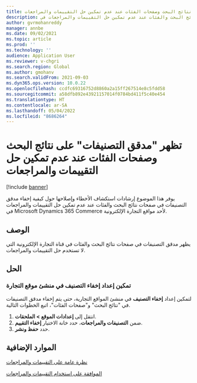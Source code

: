 ```yaml
---
title: تظهر "مدقق التصنيفات" على نتائج البحث وصفحات الفئات عند عدم تمكين حل التقييمات والمراجعات
description: يوفر هذا الموضوع إرشادات استكشاف الأخطاء وإصلاحها حول كيفية إخفاء مدقق التصنيفات في صفحات نتائج البحث والفئات عند عدم تمكين حل التقييمات والمراجعات في Microsoft Dynamics 365 Commerce لأحد مواقع التجارة الإلكترونية.
author: gvrmohanreddy
manager: annbe
ms.date: 09/02/2021
ms.topic: article
ms.prod: ''
ms.technology: ''
audience: Application User
ms.reviewer: v-chgri
ms.search.region: Global
ms.author: gmohanv
ms.search.validFrom: 2021-09-03
ms.dyn365.ops.version: 10.0.22
ms.openlocfilehash: ccdfc69316752d8860a2a15ff267514e8c5fdd58
ms.sourcegitcommit: a58dfb892e43921157014f0784bd411f5c40e454
ms.translationtype: HT
ms.contentlocale: ar-SA
ms.lasthandoff: 05/04/2022
ms.locfileid: "8686264"
---
```

# <a name="ratings-refiner-appears-on-search-results-and-category-pages-when-the-ratings-and-reviews-solution-isnt-enabled"></a>تظهر "مدقق التصنيفات" على نتائج البحث وصفحات الفئات عند عدم تمكين حل التقييمات والمراجعات

[!include [banner](../includes/banner.md)]

يوفر هذا الموضوع إرشادات استكشاف الأخطاء وإصلاحها حول كيفية إخفاء مدقق التصنيفات في صفحات نتائج البحث والفئات عند عدم تمكين حل التقييمات والمراجعات في Microsoft Dynamics 365 Commerce لأحد مواقع التجارة الإلكترونية.

## <a name="description"></a>الوصف

يظهر مدقق التصنيفات في صفحات نتائج البحث والفئات في قناة التجارة الإلكترونية التي لا تستخدم حل التقييمات والمراجعات.

## <a name="resolution"></a>الحل

### <a name="enable-the-hide-rating-setting-in-commerce-site-builder"></a>تمكين إعداد إخفاء التصنيف في منشئ موقع التجارة

لتمكين إعداد **إخفاء التصنيف** في منشئ المواقع التجارية، حتى يتم إخفاء مدقق التصنيفات في "نتائج البحث" و"صفحات الفئات"، اتبع الخطوات التالية.

1. انتقل إلى **إعدادات الموقع \> الملحقات**.
1. ضمن **التصنيفات والمراجعات**، حدد خانة الاختيار **إخفاء التقييم**.
1. حدد **حفظ ونشر**.

## <a name="additional-resources"></a>الموارد الإضافية

[نظرة عامة على التقييمات والمراجعات](../ratings-reviews-overview.md)

[الموافقة على استخدام التقييمات والمراجعات](../opt-in-ratings-reviews.md)
